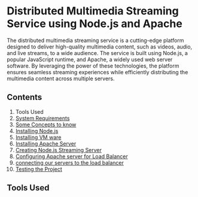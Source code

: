<h1>Distributed Multimedia Streaming Service using Node.js and Apache</h1>
        <p>The distributed multimedia streaming service is a cutting-edge platform designed to deliver high-quality multimedia
        content, such as videos, audio, and live streams, to a wide audience. The service is built using Node.js, a popular
        JavaScript runtime, and Apache, a widely used web server software. By leveraging the power of these technologies, the
        platform ensures seamless streaming experiences while efficiently distributing the multimedia content across multiple
        servers.</p>
<div>
                <h2>Contents</h2>
                <ol>
                        <li><a name="ToolsUsed">Tools Used</a></li>
                        <li> <a href="#"> System Requirements </a></li>
                        <li> <a href="#" > Some Concepts to know </a></li>
                        <li> <a href="#" > Installing Node.js </a></li>
                        <li> <a href="#" > Installing VM ware </a></li>
                        <li> <a href="#" > Installing Apache Server </a></li>
                        <li> <a href="#" > Creating Node.js Streaming Server </a></li>
                        <li> <a href="#" > Configuring Apache server for Load Balancer </a></li>
                        <li> <a href="#" > connecting our servers to the load balancer </a></li>
                        <li> <a href="#" > Testing the Project </a></li>
                </ol>
        </div>
        <div id="ToolUsed">
                <h2>Tools Used</h2>
                <img src="	https://img.shields.io/badge/Node.js-43853D?style=for-the-badge&logo=node.js&logoColor=white" alt="">
                <img src="https://img.shields.io/badge/Apache_HTTP_Server-EA2328?style=for-the-badge&logo=Apache&logoColor=white" alt="">
        </div>
